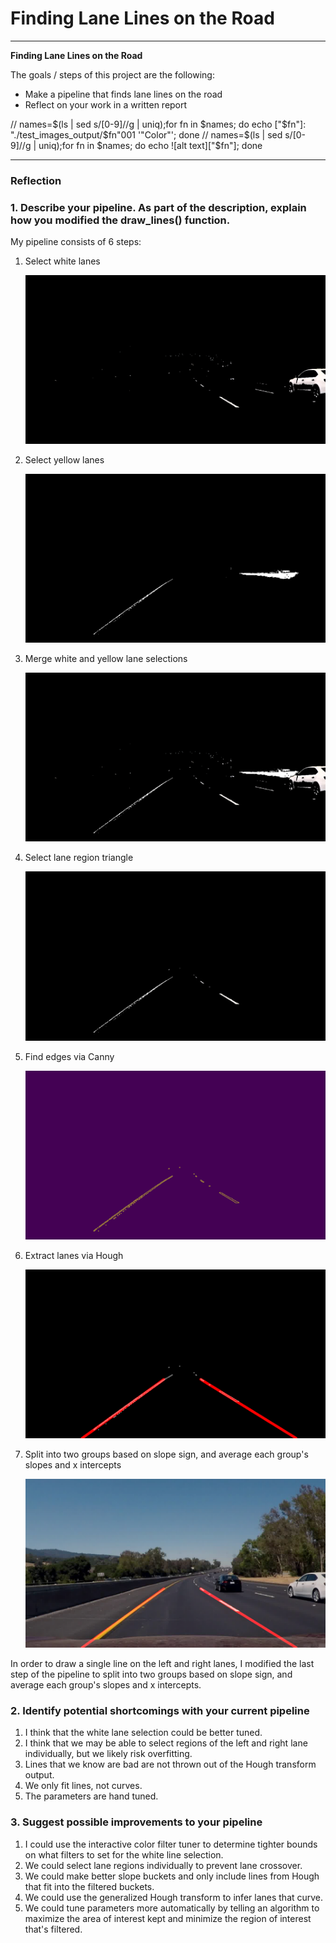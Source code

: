 # **Finding Lane Lines on the Road** 

---

**Finding Lane Lines on the Road**

The goals / steps of this project are the following:
* Make a pipeline that finds lane lines on the road
* Reflect on your work in a written report

// names=$(ls | sed s/[0-9]//g | uniq);for fn in $names; do echo ["$fn"]: "./test_images_output/$fn"001 '"Color"'; done
// names=$(ls | sed s/[0-9]//g | uniq);for fn in $names; do echo ![alt text]["$fn"]; done

[canny_region_merged_color_selection_white_selected_challenge-]: ./test_images_output/canny_region_merged_color_selection_white_selected_challenge-010 "Color"
[merged_color_selection_white_selected_challenge-]: ./test_images_output/merged_color_selection_white_selected_challenge-010 "Color"
[region_merged_color_selection_white_selected_challenge-]: ./test_images_output/region_merged_color_selection_white_selected_challenge-010 "Color"
[two_lane_region_merged_color_selection_white_selected_challenge-]: ./test_images_output/two_lane_region_merged_color_selection_white_selected_challenge-010 "Color"
[white_selected_challenge-]: ./test_images_output/white_selected_challenge-010 "Color"
[with_lanes_region_merged_color_selection_white_selected_challenge-]: ./test_images_output/with_lanes_region_merged_color_selection_white_selected_challenge-010 "Color"
[yellow_selected_challenge-]: ./test_images_output/yellow_selected_challenge-010 "Color"


---

### Reflection

### 1. Describe your pipeline. As part of the description, explain how you modified the draw_lines() function.

My pipeline consists of 6 steps:
1. Select white lanes

   ![alt text][white_selected_challenge-]

1. Select yellow lanes
   
   ![alt text][yellow_selected_challenge-]

1. Merge white and yellow lane selections

   ![alt text][merged_color_selection_white_selected_challenge-]
   
1. Select lane region triangle

   ![alt text][region_merged_color_selection_white_selected_challenge-]
   
1. Find edges via Canny

   ![alt text][canny_region_merged_color_selection_white_selected_challenge-]
   
1. Extract lanes via Hough

   ![alt text][two_lane_region_merged_color_selection_white_selected_challenge-]

1. Split into two groups based on slope sign, and average each group's slopes and x intercepts

   ![alt text][with_lanes_region_merged_color_selection_white_selected_challenge-]

In order to draw a single line on the left and right lanes, I modified the last step of the pipeline to split into two groups based on slope sign, and average each group's slopes and x intercepts.


### 2. Identify potential shortcomings with your current pipeline


1. I think that the white lane selection could be better tuned.
1. I think that we may be able to select regions of the left and right lane individually, but we likely risk overfitting.
1. Lines that we know are bad are not thrown out of the Hough transform output.
1. We only fit lines, not curves.
1. The parameters are hand tuned.


### 3. Suggest possible improvements to your pipeline

1. I could use the interactive color filter tuner to determine tighter bounds on what filters to set for the white line selection.
1. We could select lane regions individually to prevent lane crossover.
1. We could make better slope buckets and only include lines from Hough that fit into the filtered buckets.
1. We could use the generalized Hough transform to infer lanes that curve.
1. We could tune parameters more automatically by telling an algorithm to maximize the area of interest kept and minimize the region of interest that's filtered.
